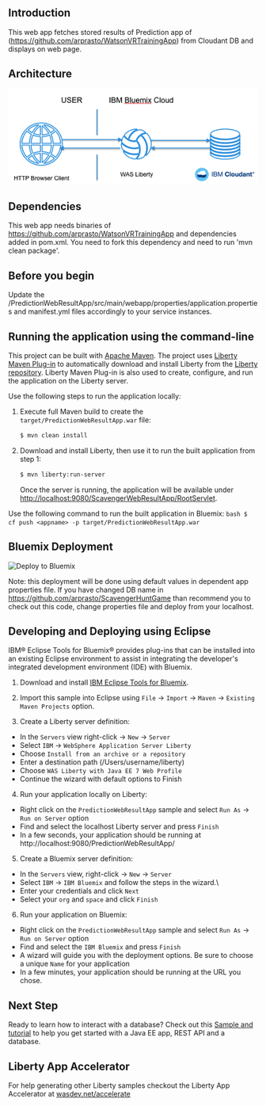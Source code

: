 ## Introduction
This web app fetches stored results of Prediction app of (https://github.com/arprasto/WatsonVRTrainingApp) from Cloudant DB and displays on web page.

## Architecture

<img src="src/main/webapp/images/Snip20170721_20.png" allignment="center"/>

## Dependencies
This web app needs binaries of https://github.com/arprasto/WatsonVRTrainingApp and dependencies added in pom.xml. You need to fork this dependency and need to run 'mvn clean package'.

## Before you begin
Update the /PredictionWebResultApp/src/main/webapp/properties/application.properties and manifest.yml files accordingly to your service instances.

## Running the application using the command-line

This project can be built with [Apache Maven](http://maven.apache.org/). The project uses [Liberty Maven Plug-in][] to automatically download and install Liberty from the [Liberty repository](https://developer.ibm.com/wasdev/downloads/). Liberty Maven Plug-in is also used to create, configure, and run the application on the Liberty server. 

Use the following steps to run the application locally:

1. Execute full Maven build to create the `target/PredictionWebResultApp.war` file:
    ```bash
    $ mvn clean install
    ```

2. Download and install Liberty, then use it to run the built application from step 1:
    ```bash
    $ mvn liberty:run-server
    ```

    Once the server is running, the application will be available under [http://localhost:9080/ScavengerWebResultApp/RootServlet](http://localhost:9080/ScavengerWebResultApp/RootServlet).

Use the following command to run the built application in Bluemix:
    ```bash
    $ cf push <appname> -p target/PredictionWebResultApp.war
    ```

## Bluemix Deployment

![![Deploy to Bluemix](https://bluemix.net/deploy/button.png)](https://bluemix.net/deploy?repository=https://github.com/arprasto/PredictionWebResultApp (https://bluemix.net/deploy/button.png%29]%28https://bluemix.net/deploy?repository=https://github.com/arprasto/PredictionWebResultApp) )

Note: this deployment will be done using default values in dependent app properties file. If you have changed DB name in https://github.com/arprasto/ScavengerHuntGame than recommend you to check out this code, change properties file and deploy from your localhost.

## Developing and Deploying using Eclipse

IBM® Eclipse Tools for Bluemix® provides plug-ins that can be installed into an existing Eclipse environment to assist in integrating the developer's integrated development environment (IDE) with Bluemix.

1. Download and install  [IBM Eclipse Tools for Bluemix](https://developer.ibm.com/wasdev/downloads/#asset/tools-IBM_Eclipse_Tools_for_Bluemix).

2. Import this sample into Eclipse using `File` -> `Import` -> `Maven` -> `Existing Maven Projects` option.

3. Create a Liberty server definition:
  - In the `Servers` view right-click -> `New` -> `Server`
  - Select `IBM` -> `WebSphere Application Server Liberty`
  - Choose `Install from an archive or a repository`
  - Enter a destination path (/Users/username/liberty)
  - Choose `WAS Liberty with Java EE 7 Web Profile`
  - Continue the wizard with default options to Finish

4. Run your application locally on Liberty:
  - Right click on the `PredictionWebResultApp` sample and select `Run As` -> `Run on Server` option
  - Find and select the localhost Liberty server and press `Finish`
  - In a few seconds, your application should be running at http://localhost:9080/PredictionWebResultApp/

5. Create a Bluemix server definition:
  - In the `Servers` view, right-click -> `New` -> `Server`
  - Select `IBM` -> `IBM Bluemix` and follow the steps in the wizard.\
  - Enter your credentials and click `Next`
  - Select your `org` and `space` and click `Finish`

6. Run your application on Bluemix:
  - Right click on the `PredictionWebResultApp` sample and select `Run As` -> `Run on Server` option
  - Find and select the `IBM Bluemix` and press `Finish`
  - A wizard will guide you with the deployment options. Be sure to choose a unique `Name` for your application
  - In a few minutes, your application should be running at the URL you chose.

## Next Step
Ready to learn how to interact with a database? Check out this [Sample and tutorial](https://github.com/IBM-Bluemix/get-started-java) to help you get started with a Java EE app, REST API and a database.

## Liberty App Accelerator

For help generating other Liberty samples checkout the Liberty App Accelerator at [wasdev.net/accelerate](http://wasdev.net/accelerate)

[Liberty Maven Plug-in]: https://github.com/WASdev/ci.maven

